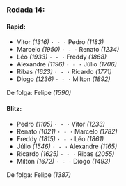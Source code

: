 ### Rodada 14:

#### Rapid:

* Vitor *(1316)* `· - ·` Pedro *(1183)*  
* Marcelo *(1950)* `· - ·` Renato *(1234)*  
* Léo *(1933)* `· - ·` Freddy *(1868)*  
* Alexandre *(1196)* `· - ·` Júlio *(1706)*  
* Ribas *(1623)* `· - ·` Ricardo *(1771)*  
* Diogo *(1236)* `· - ·` Milton *(1892)*  

De folga: Felipe *(1590)*

#### Blitz:

* Pedro *(1105)* `· - ·` Vitor *(1233)*  
* Renato *(1021)* `· - ·` Marcelo *(1782)*  
* Freddy *(1815)* `· - ·` Léo *(1861)*  
* Júlio *(1546)* `· - ·` Alexandre *(1165)*  
* Ricardo *(1625)* `· - ·` Ribas *(2055)*  
* Milton *(1672)* `· - ·` Diogo *(1493)*  

De folga: Felipe *(1387)*


